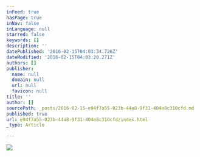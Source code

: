 ```yaml
---
inFeed: true
hasPage: true
inNav: false
inLanguage: null
starred: false
keywords: []
description: ''
datePublished: '2016-02-15T04:03:34.726Z'
dateModified: '2016-02-15T04:03:20.271Z'
authors: []
publisher:
  name: null
  domain: null
  url: null
  favicon: null
title: ''
author: []
sourcePath: _posts/2016-02-15-e94f7a55-023b-44a8-9f31-404e8c310cfd.md
published: true
url: e94f7a55-023b-44a8-9f31-404e8c310cfd/index.html
_type: Article

---
```

![](https://the-grid-user-content.s3-us-west-2.amazonaws.com/836aeea3-add3-46bc-8f00-12f975b73e7e.jpg)